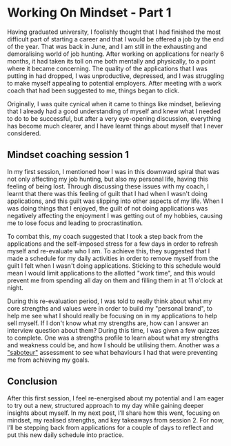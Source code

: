 # Working On Mindset - Part 1

Having graduated university, I foolishly thought that I had finished the most difficult part of starting a career and that I would be offered a job by the end of the year. That was back in June, and I am still in the exhausting and demoralising world of job hunting. After working on applications for nearly 6 months, it had taken its toll on me both mentally and physically, to a point where it became concerning. The quality of the applications that I was putting in had dropped, I was unproductive, depressed, and I was struggling to make myself appealing to potential employers. After meeting with a work coach that had been suggested to me, things began to click.

Originally, I was quite cynical when it came to things like mindset, believing that I already had a good understanding of myself and knew what I needed to do to be successful, but after a very eye-opening discussion, everything has become much clearer, and I have learnt things about myself that I never considered.

## Mindset coaching session 1
In my first session, I mentioned how I was in this downward spiral that was not only affecting my job hunting, but also my personal life, having this feeling of being lost. Through discussing these issues with my coach, I learnt that there was this feeling of guilt that I had when I wasn't doing applications, and this guilt was slipping into other aspects of my life. When I was doing things that I enjoyed, the guilt of not doing applications was negatively affecting the enjoyment I was getting out of my hobbies, causing me to lose focus and leading to procrastination.

To combat this, my coach suggested that I took a step back from the applications and the self-imposed stress for a few days in order to refresh myself and re-evaluate who I am. To achieve this, they suggested that I made a schedule for my daily activities in order to remove myself from the guilt I felt when I wasn't doing applications. Sticking to this schedule would mean I would limit applications to the allotted "work time", and this would prevent me from spending all day on them and filling them in at 11 o'clock at night.

During this re-evaluation period, I was told to really think about what my core strengths and values were in order to build my "personal brand", to help me see what I should really be focusing on in my applications to help sell myself. If I don't know what my strengths are, how can I answer an interview question about them? During this time, I was given a few quizzes to complete. One was a strengths profile to learn about what my strengths and weakness could be, and how I should be utilising them. Another was a ["saboteur"](https://www.positiveintelligence.com/saboteurs/) assessment to see what behaviours I had that were preventing me from achieving my goals.

## Conclusion
After this first session, I feel re-energised about my potential and I am eager to try out a new, structured approach to my day while gaining deeper insights about myself. In my next post, I’ll share how this went, focusing on mindset, my realised strengths, and key takeaways from session 2. For now, I’ll be stepping back from applications for a couple of days to reflect and put this new daily schedule into practice.

